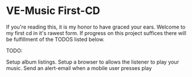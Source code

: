 # VE-Music First-CD
If you're reading this, it is my honor to have graced your ears. Welcome to my first cd in it's rawest form. 
If progress on this project suffices there will be fulfillment of the TODOS listed below.

TODO:

Setup album listings. 
Setup a browser to allows the listener to play your music.
Send an alert-email when a mobile user presses play
